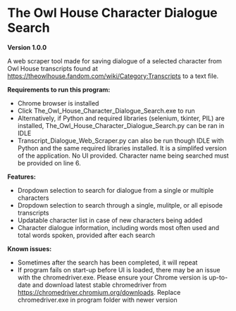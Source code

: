 # The Owl House Character Dialogue Search 

**Version 1.0.0**

A web scraper tool made for saving dialogue of a selected character from Owl House transcripts found at https://theowlhouse.fandom.com/wiki/Category:Transcripts to a text file.

**Requirements to run this program:**
* Chrome browser is installed
* Click The_Owl_House_Character_Dialogue_Search.exe to run
* Alternatively, if Python and required libraries (selenium, tkinter, PIL) are installed, The_Owl_House_Character_Dialogue_Search.py can be ran in IDLE
* Transcript_Dialogue_Web_Scraper.py can also be run though IDLE with Python and the same required libraries installed. It is a simplifed version of the application. No UI provided. Character name being searched must be provided on line 6.

**Features:**
* Dropdown selection to search for dialogue from a single or multiple characters
* Dropdown selection to search through a single, mulitple, or all episode transcripts
* Updatable character list in case of new characters being added
* Character dialogue information, including words most often used and total words spoken, provided after each search

**Known issues:**
* Sometimes after the search has been completed, it will repeat
* If program fails on start-up before UI is loaded, there may be an issue with the chromedriver.exe. Please ensure your Chrome version is up-to-date and download latest stable chromedriver from https://chromedriver.chromium.org/downloads. Replace chromedriver.exe in program folder with newer version
